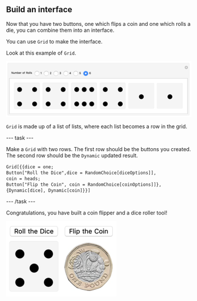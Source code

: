 ## Build an interface

Now that you have two buttons, one which flips a coin and one which rolls a die, you can combine them into an interface.

You can use `Grid` to make the interface.

Look at this example of `Grid`.

![Complete](images/complete.png)

`Grid` is made up of a list of lists, where each list becomes a row in the grid.

--- task ---

Make a `Grid` with two rows.
The first row should be the buttons you created.
The second row should be the `Dynamic` updated result.

```
Grid[{{dice = one;
Button["Roll the Dice",dice = RandomChoice[diceOptions]],
coin = heads;
Button["Flip the Coin", coin = RandomChoice[coinOptions]]},
{Dynamic[dice], Dynamic[coin]}}]
 ```
--- /task ---

Congratulations, you have built a coin flipper and a dice roller tool!

![Complete project](images/Complete1.png)
